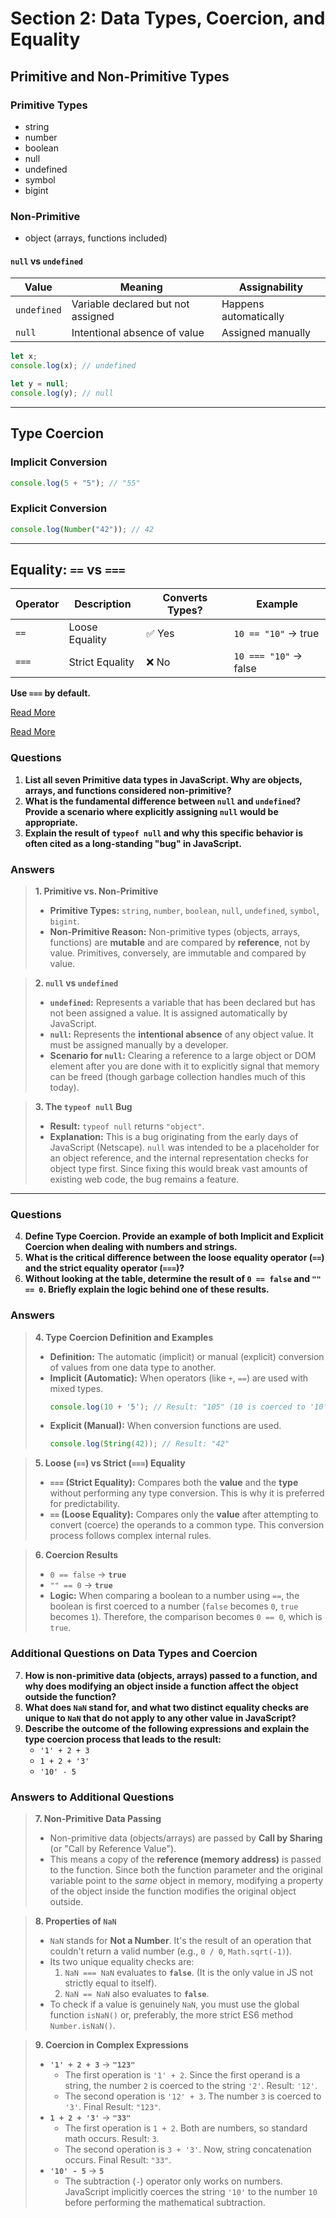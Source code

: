 # Section 2: Data Types, Coercion, and Equality

## Primitive and Non-Primitive Types

### Primitive Types
- string
- number
- boolean
- null
- undefined
- symbol
- bigint

### Non-Primitive
- object (arrays, functions included)

#### `null` vs `undefined`

| Value | Meaning | Assignability |
|-------|---------|---------------|
| `undefined` | Variable declared but not assigned | Happens automatically |
| `null` | Intentional absence of value | Assigned manually |

```js
let x;
console.log(x); // undefined

let y = null;
console.log(y); // null
```

---

## Type Coercion

### Implicit Conversion
```js
console.log(5 + "5"); // "55"
```

### Explicit Conversion
```js
console.log(Number("42")); // 42
```

---

## Equality: `==` vs `===`

| Operator | Description | Converts Types? | Example |
|---------|-------------|----------------|---------|
| `==` | Loose Equality | ✅ Yes | `10 == "10"` → true |
| `===` | Strict Equality | ❌ No | `10 === "10"` → false |

**Use `===` by default.**



[Read More](https://medium.com/@mila.mirovic98/javascript-fundamentals-type-conversion-coercion-8bbba10c9925)


[Read More](https://medium.com/@happymishra66/execution-context-in-javascript-319dd72e8e2c)



### Questions

1.  **List all seven Primitive data types in JavaScript. Why are objects, arrays, and functions considered non-primitive?**
2.  **What is the fundamental difference between `null` and `undefined`? Provide a scenario where explicitly assigning `null` would be appropriate.**
3.  **Explain the result of `typeof null` and why this specific behavior is often cited as a long-standing "bug" in JavaScript.**

### Answers

> **1. Primitive vs. Non-Primitive**
>
> * **Primitive Types:** `string`, `number`, `boolean`, `null`, `undefined`, `symbol`, `bigint`.
> * **Non-Primitive Reason:** Non-primitive types (objects, arrays, functions) are **mutable** and are compared by **reference**, not by value. Primitives, conversely, are immutable and compared by value.

> **2. `null` vs `undefined`**
>
> * **`undefined`:** Represents a variable that has been declared but has not been assigned a value. It is assigned automatically by JavaScript.
> * **`null`:** Represents the **intentional absence** of any object value. It must be assigned manually by a developer.
> * **Scenario for `null`:** Clearing a reference to a large object or DOM element after you are done with it to explicitly signal that memory can be freed (though garbage collection handles much of this today).

> **3. The `typeof null` Bug**
>
> * **Result:** `typeof null` returns `"object"`.
> * **Explanation:** This is a bug originating from the early days of JavaScript (Netscape). `null` was intended to be a placeholder for an object reference, and the internal representation checks for object type first. Since fixing this would break vast amounts of existing web code, the bug remains a feature.

---


### Questions

4.  **Define Type Coercion. Provide an example of both Implicit and Explicit Coercion when dealing with numbers and strings.**
5.  **What is the critical difference between the loose equality operator (`==`) and the strict equality operator (`===`)?**
6.  **Without looking at the table, determine the result of `0 == false` and `"" == 0`. Briefly explain the logic behind one of these results.** 

### Answers

> **4. Type Coercion Definition and Examples**
>
> * **Definition:** The automatic (implicit) or manual (explicit) conversion of values from one data type to another.
> * **Implicit (Automatic):** When operators (like `+`, `==`) are used with mixed types.
>    ```javascript
>    console.log(10 + '5'); // Result: "105" (10 is coerced to '10')
>    ```
> * **Explicit (Manual):** When conversion functions are used.
>    ```javascript
>    console.log(String(42)); // Result: "42"
>    ```

> **5. Loose (`==`) vs Strict (`===`) Equality**
>
> * **`===` (Strict Equality):** Compares both the **value** and the **type** without performing any type conversion. This is why it is preferred for predictability.
> * **`==` (Loose Equality):** Compares only the **value** after attempting to convert (coerce) the operands to a common type. This conversion process follows complex internal rules.

> **6. Coercion Results**
>
> * `0 == false` → **`true`**
> * `"" == 0` → **`true`**
> * **Logic:** When comparing a boolean to a number using `==`, the boolean is first coerced to a number (`false` becomes `0`, `true` becomes `1`). Therefore, the comparison becomes `0 == 0`, which is `true`.


### Additional Questions on Data Types and Coercion

7.  **How is non-primitive data (objects, arrays) passed to a function, and why does modifying an object inside a function affect the object outside the function?**
8.  **What does `NaN` stand for, and what two distinct equality checks are unique to `NaN` that do not apply to any other value in JavaScript?**
9.  **Describe the outcome of the following expressions and explain the type coercion process that leads to the result:**
    * `'1' + 2 + 3`
    * `1 + 2 + '3'`
    * `'10' - 5`

### Answers to Additional Questions

> **7. Non-Primitive Data Passing**
>
> * Non-primitive data (objects/arrays) are passed by **Call by Sharing** (or "Call by Reference Value").
> * This means a copy of the **reference (memory address)** is passed to the function. Since both the function parameter and the original variable point to the *same* object in memory, modifying a property of the object inside the function modifies the original object outside.

> **8. Properties of `NaN`**
>
> * `NaN` stands for **Not a Number**. It's the result of an operation that couldn't return a valid number (e.g., `0 / 0`, `Math.sqrt(-1)`).
> * Its two unique equality checks are:
>     1.  `NaN === NaN` evaluates to **`false`**. (It is the only value in JS not strictly equal to itself).
>     2.  `NaN == NaN` also evaluates to **`false`**.
> * To check if a value is genuinely `NaN`, you must use the global function `isNaN()` or, preferably, the more strict ES6 method `Number.isNaN()`.

> **9. Coercion in Complex Expressions**
>
> * **`'1' + 2 + 3`** $\rightarrow$ **`"123"`**
>     * The first operation is `'1' + 2`. Since the first operand is a string, the number `2` is coerced to the string `'2'`. Result: `'12'`.
>     * The second operation is `'12' + 3`. The number `3` is coerced to `'3'`. Final Result: `"123"`.
> * **`1 + 2 + '3'`** $\rightarrow$ **`"33"`**
>     * The first operation is `1 + 2`. Both are numbers, so standard math occurs. Result: `3`.
>     * The second operation is `3 + '3'`. Now, string concatenation occurs. Final Result: `"33"`.
> * **`'10' - 5`** $\rightarrow$ **`5`**
>     * The subtraction (`-`) operator only works on numbers. JavaScript implicitly coerces the string `'10'` to the number `10` before performing the mathematical subtraction.